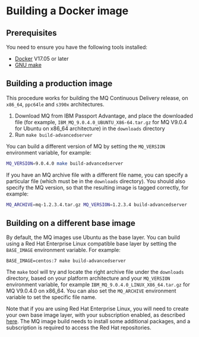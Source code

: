 # Building a Docker image 

## Prerequisites
You need to ensure you have the following tools installed:
* [Docker](https://www.docker.com/) V17.05 or later
* [GNU make](https://www.gnu.org/software/make/)

## Building a production image
This procedure works for building the MQ Continuous Delivery release, on `x86_64`, `ppc64le` and `s390x` architectures.

1. Download MQ from IBM Passport Advantage, and place the downloaded file (for example, `IBM_MQ_9.0.4.0_UBUNTU_X86-64.tar.gz` for MQ V9.0.4 for Ubuntu on x86_64 architecture) in the `downloads` directory
2. Run `make build-advancedserver`

You can build a different version of MQ by setting the `MQ_VERSION` environment variable, for example:

```bash
MQ_VERSION=9.0.4.0 make build-advancedserver
```

If you have an MQ archive file with a different file name, you can specify a particular file (which must be in the `downloads` directory).  You should also specify the MQ version, so that the resulting image is tagged correctly, for example:

```bash
MQ_ARCHIVE=mq-1.2.3.4.tar.gz MQ_VERSION=1.2.3.4 build-advancedserver
```

## Building on a different base image
By default, the MQ images use Ubuntu as the base layer.  You can build using a Red Hat Enterprise Linux compatible base layer by setting the `BASE_IMAGE` environment variable.  For example:

```
BASE_IMAGE=centos:7 make build-advancedserver
```

The `make` tool will try and locate the right archive file under the `downloads` directory, based on your platform architecture and your `MQ_VERSION` environment variable, for example `IBM_MQ_9.0.4.0_LINUX_X86_64.tar.gz` for MQ V9.0.4.0 on x86_64.  You can also set the `MQ_ARCHIVE` environment variable to set the specific file name.

Note that if you are using Red Hat Enterprise Linux, you will need to create your own base image layer, with your subscription enabled, as described [here](https://access.redhat.com/documentation/en-us/red_hat_enterprise_linux_atomic_host/7/html/getting_started_with_containers/get_started_with_docker_formatted_container_images).  The MQ image build needs to install some additional packages, and a subscription is required to access the Red Hat repositories.